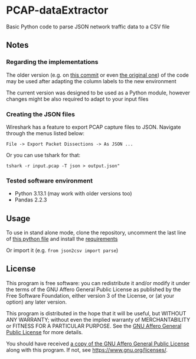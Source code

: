 # PCAP-dataExtractor

Basic Python code to parse JSON network traffic data to a CSV file

## Notes

### Regarding the implementations

The older version (e.g. on [this commit](https://github.com/oliveiraleo/PCAP-dataExtractor/blob/a6d697ed9eff5fbc10d9831ad1b31af76d8aee3a/json2csv.py) or even [the original one](https://github.com/abhiverma866/PCAP-dataExtractor)) of the code may be used after adapting the column labels to the new environment

The current version was designed to be used as a Python module, however changes might be also required to adapt to your input files

### Creating the JSON files

Wireshark has a feature to export PCAP capture files to JSON. Navigate through the menus listed below:

`File -> Export Packet Dissections -> As JSON ...`

Or you can use tshark for that:

```
tshark -r input.pcap -T json > output.json"
```

### Tested software environment

- Python 3.13.1 (may work with older versions too)
- Pandas 2.2.3

## Usage

To use in stand alone mode, clone the repository, uncomment the last line of [this python file](./json2csv.py) and install the [requirements](./requirements.txt)

Or import it (e.g. `from json2csv import parse`)

## License

This program is free software: you can redistribute it and/or modify it under the terms of the GNU Affero General Public License as published by the Free Software Foundation, either version 3 of the License, or (at your option) any later version.

This program is distributed in the hope that it will be useful, but WITHOUT ANY WARRANTY; without even the implied warranty of MERCHANTABILITY or FITNESS FOR A PARTICULAR PURPOSE. See the [GNU Affero General Public License](https://www.gnu.org/licenses/agpl-3.0.html) for more details.

You should have received [a copy of the GNU Affero General Public License](./LICENSE) along with this program. If not, see <https://www.gnu.org/licenses/>.
